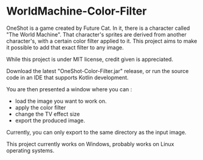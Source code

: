 # WorldMachine-Color-Filter

OneShot is a game created by Future Cat.
In it, there is a character called "The World Machine".
That character's sprites are derived from another character's, with a certain color filter applied to it.
This project aims to make it possible to add that exact filter to any image.

While this project is under MIT license, credit given is appreciated.

Download the latest "OneShot-Color-Filter.jar" release, or run the source code in an IDE that supports Kotlin development.

You are then presented a window where you can :
 - load the image you want to work on.
 - apply the color filter
 - change the TV effect size
 - export the produced image.

Currently, you can only export to the same directory as the input image.

This project currently works on Windows, probably works on Linux operating systems.
	

